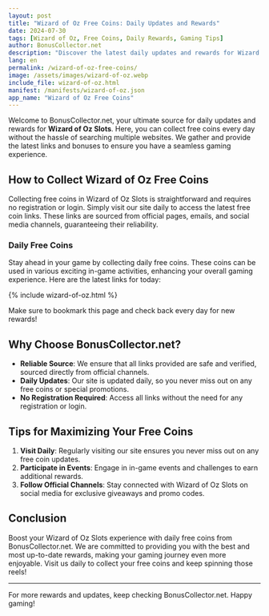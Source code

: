 ```yaml
---
layout: post
title: "Wizard of Oz Free Coins: Daily Updates and Rewards"
date: 2024-07-30
tags: [Wizard of Oz, Free Coins, Daily Rewards, Gaming Tips]
author: BonusCollector.net
description: "Discover the latest daily updates and rewards for Wizard of Oz Slots. Collect free coins effortlessly from a reliable source."
lang: en
permalink: /wizard-of-oz-free-coins/
image: /assets/images/wizard-of-oz.webp
include_file: wizard-of-oz.html
manifest: /manifests/wizard-of-oz.json
app_name: "Wizard of Oz Free Coins"
---
```


Welcome to BonusCollector.net, your ultimate source for daily updates and rewards for **Wizard of Oz Slots**. Here, you can collect free coins every day without the hassle of searching multiple websites. We gather and provide the latest links and bonuses to ensure you have a seamless gaming experience.

## How to Collect Wizard of Oz Free Coins

Collecting free coins in Wizard of Oz Slots is straightforward and requires no registration or login. Simply visit our site daily to access the latest free coin links. These links are sourced from official pages, emails, and social media channels, guaranteeing their reliability.

### Daily Free Coins

Stay ahead in your game by collecting daily free coins. These coins can be used in various exciting in-game activities, enhancing your overall gaming experience. Here are the latest links for today:

{% include wizard-of-oz.html %}

Make sure to bookmark this page and check back every day for new rewards!

## Why Choose BonusCollector.net?

- **Reliable Source**: We ensure that all links provided are safe and verified, sourced directly from official channels.
- **Daily Updates**: Our site is updated daily, so you never miss out on any free coins or special promotions.
- **No Registration Required**: Access all links without the need for any registration or login.

## Tips for Maximizing Your Free Coins

1. **Visit Daily**: Regularly visiting our site ensures you never miss out on any free coin updates.
2. **Participate in Events**: Engage in in-game events and challenges to earn additional rewards.
3. **Follow Official Channels**: Stay connected with Wizard of Oz Slots on social media for exclusive giveaways and promo codes.

## Conclusion

Boost your Wizard of Oz Slots experience with daily free coins from BonusCollector.net. We are committed to providing you with the best and most up-to-date rewards, making your gaming journey even more enjoyable. Visit us daily to collect your free coins and keep spinning those reels!

---

For more rewards and updates, keep checking BonusCollector.net. Happy gaming!